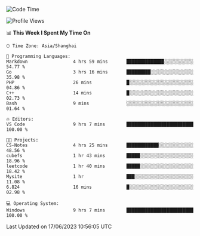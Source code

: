 <!--START_SECTION:waka-->
![Code Time](http://img.shields.io/badge/Code%20Time-990%20hrs%2028%20mins-blue)

![Profile Views](http://img.shields.io/badge/Profile%20Views-0-blue)

📊 **This Week I Spent My Time On** 

```text
🕑︎ Time Zone: Asia/Shanghai

💬 Programming Languages: 
Markdown                 4 hrs 59 mins       ██████████████░░░░░░░░░░░   54.77 % 
Go                       3 hrs 16 mins       █████████░░░░░░░░░░░░░░░░   35.98 % 
PHP                      26 mins             █░░░░░░░░░░░░░░░░░░░░░░░░   04.86 % 
C++                      14 mins             █░░░░░░░░░░░░░░░░░░░░░░░░   02.73 % 
Bash                     9 mins              ░░░░░░░░░░░░░░░░░░░░░░░░░   01.64 % 

🔥 Editors: 
VS Code                  9 hrs 7 mins        █████████████████████████   100.00 % 

🐱‍💻 Projects: 
CS-Notes                 4 hrs 25 mins       ████████████░░░░░░░░░░░░░   48.56 % 
cubefs                   1 hr 43 mins        █████░░░░░░░░░░░░░░░░░░░░   18.96 % 
leetcode                 1 hr 40 mins        █████░░░░░░░░░░░░░░░░░░░░   18.42 % 
Mysite                   1 hr                ███░░░░░░░░░░░░░░░░░░░░░░   11.08 % 
6.824                    16 mins             █░░░░░░░░░░░░░░░░░░░░░░░░   02.98 % 

💻 Operating System: 
Windows                  9 hrs 7 mins        █████████████████████████   100.00 % 
```


 Last Updated on 17/06/2023 10:56:05 UTC
<!--END_SECTION:waka-->